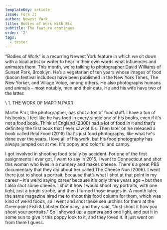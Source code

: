 ```yaml
---
templateKey: article
issue: Fork It
author: Newest York
title: Bodies of Work With Etc
subtitle: The feature continues
order: '2'
tags:
  - tester
---
```

“Bodies of Work” is a recurring Newest York feature in which we sit down with a local artist or writer to hear in their own words what influences and animates them. This month, we're talking to photographer David Williams of Sunset Park, Brooklyn. He’s a vegetarian of ten years whose images of food (bacon festival included) have been published in the New York Times, The New Yorker, and Village Voice, among others. He also photographs humans and animals – most notably, men and their cats. He and his wife have two of the latter.

\    1. THE WORK OF MARTIN PARR

Martin Parr, the photographer, has shot a ton of food stuff. I have a ton of his books. I feel like he has food in every single one of his books, even if it's not a food book. Think of England (2000) had a lot of food in it and that's definitely the first book that I ever saw of his. Then later on he released a book called Real Food (2016) that's just food photography, like what he's done over the years. I love all of his work, but his food photography has always jumped out at me. It's poppy and colorful and campy.

I got involved in shooting food totally by accident. For one of the first assignments I ever got, I want to say in 2015, I went to Connecticut and shot this woman who lives in a nunnery and makes cheese. There's a great PBS documentary that they did about her called The Cheese Nun (2006). I went there just to shoot a portrait, because that’s what I shot at that point in my career – it's weird saying career because it's only three years ago – but then I also shot some cheese. I shot it how I would shoot my portraits, with one light, just a bright strobe, and then I turned those images in. A month later, the same magazine hired me to shoot this food column for them, which was kind of weird foods, so I went and shot these sea urchins for them at the Greenpoint Fish & Lobster Company, and they said, "Just shoot it how you shoot your portraits." So I showed up, a camera and one light, and put it in some sun to give it this poppy look to it, and they loved it. It just went on from there I guess.
